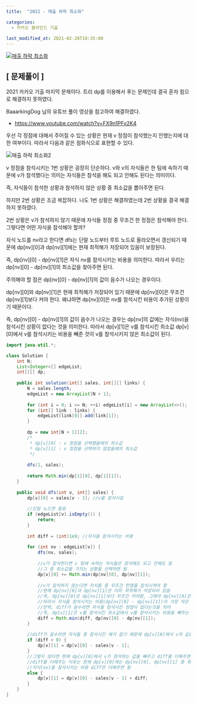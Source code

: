 ```yaml
---
title:  "2021 - 매출 하락 최소화"

categories:
  - 카카오 블라인드 기출
  
last_modified_at: 2021-02-28T18:35:00
---
```


[![매출 하락 최소화](https://user-images.githubusercontent.com/53072057/109408175-371e0100-79ca-11eb-811b-83368eb1648a.JPG)](https://programmers.co.kr/learn/courses/30/lessons/72416)  

<h2>[ 문제풀이 ]</h2>  
2021 카카오 기출 마지막 문제이다. 트리 dp를 이용해서 푸는 문제인데 결국 혼자 힘으로 해결하지 못하였다.  

BaaarkingDog 님의 유튜브 풀이 영상을 참고하여 해결하였다.  
* <https://www.youtube.com/watch?v=FX9n1PFv2K4>  

우선 각 정점에 대해서 주어질 수 있는 상황은 현재 v 정점이 참석했는지 안했는지에 대한 여부이다. 따라서 다음과 같은 점화식으로 표현할 수 있다.  

![매출 하락 최소화2](https://user-images.githubusercontent.com/53072057/109408176-384f2e00-79ca-11eb-9a1c-9b17ce8795f3.JPG)  

v 정점을 참석시키는 1번 상황은 굉장히 단순하다. v와 v의 자식들은 한 팀에 속하기 때문에 v가 참석했다는 의미는 자식들은 참석을 해도 되고 안해도 된다는 의미이다.  

즉, 자식들이 참석한 상황과 참석하지 않은 상황 중 최소값을 뽑아주면 된다.  

하지만 2번 상황은 조금 복잡하다. 나도 1번 상황은 해결하였는데 2번 상황을 결국 해결하지 못하였다.  

2번 상황은 v가 참석하지 않기 때문에 자식들 정점 중 무조건 한 정점은 참석해야 한다. 그렇다면 어떤 자식을 참석해야 할까?  

자식 노드를 nv라고 한다면 dfs는 단말 노드부터 루트 노드로 올라오면서 갱신되기 때문에 dp[nv][0]과 dp[nv][1]에는 현재 최적해가 저장되어 있음이 보장된다.  

즉, dp[nv][0] - dp[nv][1]은 자식 nv를 참석시키는 비용을 의미한다. 따라서 우리는 dp[nv][0] - dp[nv][1]의 최소값을 찾아주면 된다.  

주의해야 할 점은 dp[nv][0] - dp[nv][1]의 값이 음수가 나오는 경우이다.  

dp[nv][0]와 dp[nv][1]은 현재 최적해가 저장되어 있기 때문에 dp[nv][0]은 무조건 dp[nv][1]보다 커야 한다. 왜냐하면 dp[nv][0]은 nv를 참석시킨 비용이 추가된 상황이기 때문이다.  

즉, dp[nv][0] - dp[nv][1]의 값이 음수가 나오는 경우는 dp[nv]의 값에는 자식(nv)을 참석시킨 상황이 없다는 것을 의미한다. 따라서 dp[v][1]은 v를 참석시킨 최소값 dp[v][0]에서 v를 참석시키는 비용을 빼준 것이 v를 참석시키지 않은 최소값이 된다.  

```java
import java.util.*;

class Solution {
	int N;
	List<Integer>[] edgeList;
	int[][] dp;
	
    public int solution(int[] sales, int[][] links) {
        N = sales.length;
        edgeList = new ArrayList[N + 1];
        
        for (int i = 0; i <= N; ++i) edgeList[i] = new ArrayList<>();
        for (int[] link : links) {
        	edgeList[link[0]].add(link[1]);
        }
        
        dp = new int[N + 1][2];
        /*
         * dp[v][0] : v 정점을 선택했을때의 최소값
         * dp[v][1] : v 정점을 선택하지 않았을때의 최소값
         */
        
        dfs(1, sales);
        
        return Math.min(dp[1][0], dp[1][1]);
    }
    
    public void dfs(int v, int[] sales) {
        dp[v][0] = sales[v - 1]; //v를 참석시킴
        
        //단말 노드면 종료
        if (edgeList[v].isEmpty()) {
            return;
        }
        
        int diff = (int)1e9; //자식을 참석시키는 비용
        
        for (int nv : edgeList[v]) {
            dfs(nv, sales);
            
            //v가 참석한다면 v 팀에 속하는 자식들은 참석해도 되고 안해도 됨
            //그 중 최소값을 가지는 상황을 선택하면 됨
            dp[v][0] += Math.min(dp[nv][0], dp[nv][1]);
            
            //v가 참석하지 않는다면 자식들 중 무조건 한명을 참석시켜야 함
            //현재 dp[nv][0]과 dp[nv][1]은 이미 최적해가 저장되어 있음
            //즉, dp[nv][0]은 dp[nv][1]보다 무조건 커야함, 그래야 dp[nv][0]은 자식을 참석시킨 상황이기 때문
            //따라서 자식을 참석시키는 비용(dp[nv][0] - dp[nv][1])이 가장 작은 놈을 구해주면 됨
            //만약, diff가 음수라면 자식을 참석시킨 정점이 없다는것을 의미
            //즉, dp[v][1]은 v를 참석시킨 최소값에서 v를 참석시키는 비용을 빼주는 것이 최소값임 
            diff = Math.min(diff, dp[nv][0] - dp[nv][1]);    
        }
        
        //diff가 음수라면 자식들 중 참석시킨 애가 없기 때문에 dp[v][0]에서 v의 값을 빼줌
        if (diff < 0) {
            dp[v][1] = dp[v][0] - sales[v - 1];
        } 
        //그렇지 않다면 현재 dp[v][0]에서 v가 참석하는 값을 빼주고 diff를 더해주면 됨
        //diff를 더해주는 이유는 현재 dp[v][0]에는 dp[nv][0], dp[nv][1] 중 최소값이 들어있기 때문에
        //자식(nv)을 참석시키는 비용 diff만 더해주면 됨
        else {
            dp[v][1] = dp[v][0] - sales[v - 1] + diff;
        }
    }
}
```